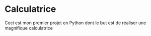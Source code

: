 # Calculatrice 
Ceci est mon premier projet en Python dont le but est de réaliser une magnifique calculatrice